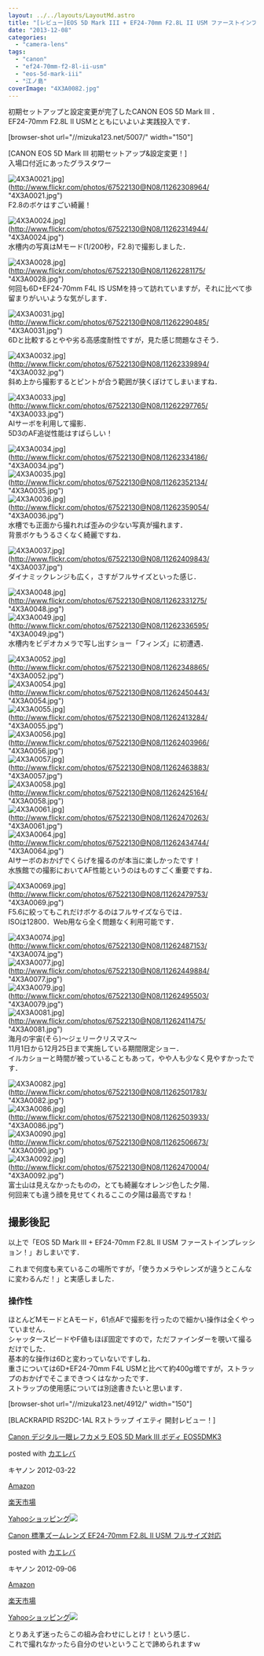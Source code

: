 ```yaml
---
layout: ../../layouts/LayoutMd.astro
title: "[レビュー]EOS 5D Mark III + EF24-70mm F2.8L II USM ファーストインプレッション！"
date: "2013-12-08"
categories: 
  - "camera-lens"
tags: 
  - "canon"
  - "ef24-70mm-f2-8l-ii-usm"
  - "eos-5d-mark-iii"
  - "江ノ島"
coverImage: "4X3A0082.jpg"
---
```


初期セットアップと設定変更が完了したCANON EOS 5D Mark III ．  
EF24-70mm F2.8L II USMとともにいよいよ実践投入です．

\[browser-shot url="//mizuka123.net/5007/" width="150"\]

[CANON EOS 5D Mark III 初期セットアップ&設定変更！]  
入場口付近にあったグラスタワー

![4X3A0021.jpg](/archive/images/11262308964_5ee5f90c82_b.jpg)](http://www.flickr.com/photos/67522130@N08/11262308964/ "4X3A0021.jpg")  
F2.8のボケはすごい綺麗！

![4X3A0024.jpg](/archive/images/11262314944_2ffefc5d3c_b.jpg)](http://www.flickr.com/photos/67522130@N08/11262314944/ "4X3A0024.jpg")  
水槽内の写真はMモード(1/200秒，F2.8)で撮影しました．

![4X3A0028.jpg](/archive/images/11262281175_f8f3b246a3_b.jpg)](http://www.flickr.com/photos/67522130@N08/11262281175/ "4X3A0028.jpg")  
何回も6D+EF24-70mm F4L IS USMを持って訪れていますが，それに比べて歩留まりがいいような気がします．

![4X3A0031.jpg](/archive/images/11262290485_f27e2266b0_b.jpg)](http://www.flickr.com/photos/67522130@N08/11262290485/ "4X3A0031.jpg")  
6Dと比較するとやや劣る高感度耐性ですが，見た感じ問題なさそう．

![4X3A0032.jpg](/archive/images/11262339894_8c656df553_b.jpg)](http://www.flickr.com/photos/67522130@N08/11262339894/ "4X3A0032.jpg")  
斜め上から撮影するとピントが合う範囲が狭くぼけてしまいますね．

![4X3A0033.jpg](/archive/images/11262297765_fc3e3d2671_b.jpg)](http://www.flickr.com/photos/67522130@N08/11262297765/ "4X3A0033.jpg")  
AIサーボを利用して撮影．  
5D3のAF追従性能はすばらしい！

![4X3A0034.jpg](/archive/images/11262334186_d95e6aab9a_b.jpg)](http://www.flickr.com/photos/67522130@N08/11262334186/ "4X3A0034.jpg")  
![4X3A0035.jpg](/archive/images/11262352134_8d2b8cb567_b.jpg)](http://www.flickr.com/photos/67522130@N08/11262352134/ "4X3A0035.jpg")  
![4X3A0036.jpg](/archive/images/11262359054_46a4660494_b.jpg)](http://www.flickr.com/photos/67522130@N08/11262359054/ "4X3A0036.jpg")  
水槽でも正面から撮れれば歪みの少ない写真が撮れます．  
背景ボケもうるさくなく綺麗ですね．

![4X3A0037.jpg](/archive/images/11262409843_6427d02dd3_b.jpg)](http://www.flickr.com/photos/67522130@N08/11262409843/ "4X3A0037.jpg")  
ダイナミックレンジも広く，さすがフルサイズといった感じ．

![4X3A0048.jpg](/archive/images/11262331275_7ced59b8fd_b.jpg)](http://www.flickr.com/photos/67522130@N08/11262331275/ "4X3A0048.jpg")  
![4X3A0049.jpg](/archive/images/11262336595_3c98cd356a_b.jpg)](http://www.flickr.com/photos/67522130@N08/11262336595/ "4X3A0049.jpg")  
水槽内をビデオカメラで写し出すショー「フィンズ」に初遭遇．

![4X3A0052.jpg](/archive/images/11262348865_577a8b24b8_b.jpg)](http://www.flickr.com/photos/67522130@N08/11262348865/ "4X3A0052.jpg")  
![4X3A0054.jpg](/archive/images/11262450443_2c4a7f576e_b.jpg)](http://www.flickr.com/photos/67522130@N08/11262450443/ "4X3A0054.jpg")  
![4X3A0055.jpg](/archive/images/11262413284_2d94503532_b.jpg)](http://www.flickr.com/photos/67522130@N08/11262413284/ "4X3A0055.jpg")  
![4X3A0056.jpg](/archive/images/11262403966_4f3dff45db_b.jpg)](http://www.flickr.com/photos/67522130@N08/11262403966/ "4X3A0056.jpg")  
![4X3A0057.jpg](/archive/images/11262463883_0d20c28df1_b.jpg)](http://www.flickr.com/photos/67522130@N08/11262463883/ "4X3A0057.jpg")  
![4X3A0058.jpg](/archive/images/11262425164_6d1c322057_b.jpg)](http://www.flickr.com/photos/67522130@N08/11262425164/ "4X3A0058.jpg")  
![4X3A0061.jpg](/archive/images/11262470263_aafc07f2ec_b.jpg)](http://www.flickr.com/photos/67522130@N08/11262470263/ "4X3A0061.jpg")  
![4X3A0064.jpg](/archive/images/11262434744_e092fb1e8b_b.jpg)](http://www.flickr.com/photos/67522130@N08/11262434744/ "4X3A0064.jpg")  
AIサーボのおかげでくらげを撮るのが本当に楽しかったです！  
水族館での撮影においてAF性能というのはものすごく重要ですね．

![4X3A0069.jpg](/archive/images/11262479753_4c171a1165_b.jpg)](http://www.flickr.com/photos/67522130@N08/11262479753/ "4X3A0069.jpg")  
F5.6に絞ってもこれだけボケるのはフルサイズならでは．  
ISOは12800．Web用なら全く問題なく利用可能です．

![4X3A0074.jpg](/archive/images/11262487153_f87ff9c3d9_b.jpg)](http://www.flickr.com/photos/67522130@N08/11262487153/ "4X3A0074.jpg")  
![4X3A0077.jpg](/archive/images/11262449884_3ee9ddb62e_b.jpg)](http://www.flickr.com/photos/67522130@N08/11262449884/ "4X3A0077.jpg")  
![4X3A0079.jpg](/archive/images/11262495503_575cf24c0d_b.jpg)](http://www.flickr.com/photos/67522130@N08/11262495503/ "4X3A0079.jpg")  
![4X3A0081.jpg](/archive/images/11262411475_158b904e4d_b.jpg)](http://www.flickr.com/photos/67522130@N08/11262411475/ "4X3A0081.jpg")  
海月の宇宙(そら)～ジェリークリスマス～  
11月1日から12月25日まで実施している期間限定ショー．  
イルカショーと時間が被っていることもあって，やや人も少なく見やすかったです．

![4X3A0082.jpg](/archive/images/11262501783_b75efe5c5a_b.jpg)](http://www.flickr.com/photos/67522130@N08/11262501783/ "4X3A0082.jpg")  
![4X3A0086.jpg](/archive/images/11262503933_8fde407fb0_b.jpg)](http://www.flickr.com/photos/67522130@N08/11262503933/ "4X3A0086.jpg")  
![4X3A0090.jpg](/archive/images/11262506673_cfd8e744c9_b.jpg)](http://www.flickr.com/photos/67522130@N08/11262506673/ "4X3A0090.jpg")  
![4X3A0092.jpg](/archive/images/11262470004_e01beb53fb_b.jpg)](http://www.flickr.com/photos/67522130@N08/11262470004/ "4X3A0092.jpg")  
富士山は見えなかったものの，とても綺麗なオレンジ色した夕陽．  
何回来ても違う顔を見せてくれるここの夕陽は最高ですね！

## 撮影後記

以上で「EOS 5D Mark III + EF24-70mm F2.8L II USM ファーストインプレッション！」おしまいです．

これまで何度も来ているこの場所ですが，「使うカメラやレンズが違うとこんなに変わるんだ！」と実感しました．

### 操作性

ほとんどMモードとAモード，61点AFで撮影を行ったので細かい操作は全くやっていません．  
シャッタースピードやF値もほぼ固定ですので，ただファインダーを覗いて撮るだけでした．  
基本的な操作は6Dと変わっていないですしね．  
重さについては6D+EF24-70mm F4L USMと比べて約400g増ですが，ストラップのおかげでそこまできつくはなかったです．  
ストラップの使用感については別途書きたいと思います．

\[browser-shot url="//mizuka123.net/4912/" width="150"\]

[BLACKRAPID RS2DC-1AL Rストラップ イエティ 開封レビュー！]

[Canon デジタル一眼レフカメラ EOS 5D Mark III ボディ EOS5DMK3](https://www.amazon.co.jp/exec/obidos/ASIN/B007G3SSP8/mizuka123-22/ref=nosim/)

posted with [カエレバ](http://kaereba.com)

キヤノン 2012-03-22

[Amazon](http://www.amazon.co.jp/gp/search?keywords=EOS5DMK3&__mk_ja_JP=%83J%83%5E%83J%83i&tag=mizuka123-22 "アマゾン")

[楽天市場](http://hb.afl.rakuten.co.jp/hgc/032b53ee.4b34c5ee.0f4a541e.f440145e/?pc=http%3A%2F%2Fsearch.rakuten.co.jp%2Fsearch%2Fmall%2FEOS5DMK3%2F-%2Ff.1-p.1-s.1-sf.0-st.A-v.2%3Fx%3D0%26scid%3Daf_ich_link_urltxt%26m%3Dhttp%3A%2F%2Fm.rakuten.co.jp%2F "楽天市場")

[Yahooショッピング![](/archive/images/41v2-EEbHqL._SL160_.jpg)](//ck.jp.ap.valuecommerce.com/servlet/referral?sid=3066752&pid=881990642&vc_url=http%3A%2F%2Fshopping.search.yahoo.co.jp%2Fsearch%3FuIv%3Don%26ei%3DUTF-8%26tab_ex%3Dcommerce%26slider%3D0%26va%3DEOS5DMK3 "Yahooショッピング")

[Canon 標準ズームレンズ EF24-70mm F2.8L II USM フルサイズ対応](https://www.amazon.co.jp/exec/obidos/ASIN/B0076FS09A/mizuka123-22/ref=nosim/)

posted with [カエレバ](http://kaereba.com)

キヤノン 2012-09-06

[Amazon](http://www.amazon.co.jp/gp/search?keywords=EF24-70mm%20F2.8L&__mk_ja_JP=%83J%83%5E%83J%83i&tag=mizuka123-22 "アマゾン")

[楽天市場](http://hb.afl.rakuten.co.jp/hgc/032b53ee.4b34c5ee.0f4a541e.f440145e/?pc=http%3A%2F%2Fsearch.rakuten.co.jp%2Fsearch%2Fmall%2FEF24-70mm%2520F2.8L%2F-%2Ff.1-p.1-s.1-sf.0-st.A-v.2%3Fx%3D0%26scid%3Daf_ich_link_urltxt%26m%3Dhttp%3A%2F%2Fm.rakuten.co.jp%2F "楽天市場")

[Yahooショッピング![](//ad.jp.ap.valuecommerce.com/servlet/gifbanner?sid=3066752&pid=881990642)](//ck.jp.ap.valuecommerce.com/servlet/referral?sid=3066752&pid=881990642&vc_url=http%3A%2F%2Fshopping.search.yahoo.co.jp%2Fsearch%3FuIv%3Don%26ei%3DUTF-8%26tab_ex%3Dcommerce%26slider%3D0%26va%3DEF24-70mm%2520F2.8L "Yahooショッピング")

とりあえず迷ったらこの組み合わせにしとけ！という感じ．  
これで撮れなかったら自分のせいということで諦められますｗ
